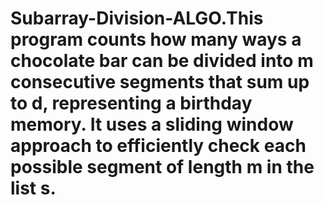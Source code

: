 # Subarray-Division-ALGO.This program counts how many ways a chocolate bar can be divided into m consecutive segments that sum up to d, representing a birthday memory. It uses a sliding window approach to efficiently check each possible segment of length m in the list s.
